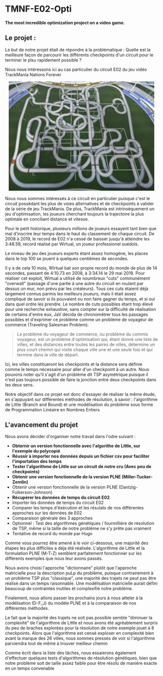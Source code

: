 # TMNF-E02-Opti
#### The most incredible optimization project on a video game. 

## Le projet : 
Le but de notre projet était de répondre à la problématique : Quelle est la meilleure façon de parcourir les différents checkpoints d'un circuit pour le terminer le plsu rapidement possible ? 

Nous nous intéressons ici au cas particulier du circuit E02 du jeu vidéo TrackMania Nations Forever

<p align="center">
  <img src="hqdefault.jpg">
</p>
    
Nous nous sommes intéressés à ce circuit en particulier puisque c'est le circuit possèdant les plus de voies alternatives et de checkpoints à valider de la série de jeu TrackMania. De plus, TrackMania est intrinsèquement un jeu d'optimisation, les joueurs cherchant toujours la trajectoire la plus optimale en conciliant distance et vitesse.

Pour le petit historique, plusieurs millions de joueurs essayent tant bien que mal d'inscrire leur temps dans le haut du classement de chaque circuit. De 2008 à 2019, le record de E02 n'a cessé de baisser jusqu'à atteindre les 3:48.59, record réalisé par Wirtual, un joueur professionel suédois.

Le niveau de jeu des joueurs experts étant assez homogène, les places dans le top 100 se jouent à quelques centièmes de secondes.

Il y a de cela 10 mois, Wirtual bat son propre record du monde de plus de 14 secondes, passant de 4:10.73 en 2008, à 3:34.14 le 29 mai 2019. 
Pour réaliser cet exploit, Wirtual a utilisé de noumbreux "cuts" communément "overwall" (passage d'une partie à une autre du circuit en roulant par dessus un mur, non prévu par les créateurs). Tous ces cuts étaient déjà largement connus parmis les meilleurs joueurs, mais il était assez compliqué de savoir si ils pouvaient ou non faire gagner du temps, et si oui dans quel ordre les prendre. 
Le nombre de cuts possibles étant trop élevé pour une recherche exhaustive, sans compter sur la difficulté de réalisation de certains d'entre eux, JaV décida de chronométrer tous les passages possibles et d'exprimer ce problème comme un problème de voyageur de commerce (Traveling Salesman Problem).

> Le problème du voyageur de commerce, ou problème du commis voyageur, est un problème d'optimisation qui, étant donné une liste de villes, et des distances entre toutes les paires de villes, détermine un plus court chemin qui visite chaque ville une et une seule fois et qui termine dans la ville de départ. 

Ici, les villes constitueront les checkpoints et la distance sera définie comme le temps nécessaire pour aller d'un checkpoint à un autre. Nous pouvons noter qu'il s'agit d'un problème dit TSP asymétrique puisque il n'est pas toujours possible de faire la jonction entre deux checkpoints dans les deux sens.

Notre objectif dans ce projet est donc d'essayer de réaliser la même étude, en s'appuyant sur différentes méthodes de résolution, à savoir : l'algorithme de Little (Branch and Bound) et une modélisation du problème sous forme de Programmation Linéaire en Nombres Entiers

## L'avancement du projet

Nous avons décider d'organiser notre travail dans l'odre suivant : 
* **Obternir un version fonctionnelle avec l'algorithe de Little, sur l'exemple du polycopié**
* **Réussir à importer nos données depuis un fichier csv pour faciliter l'importation des temps**
* **Tester l'algorithme de Little sur un circuit de notre cru (Avec peu de checkpoints)**
* **Obtenir une version fonctionnelle de la version PLNE (Miller-Tucker-Zemlin)**
* Obtenir une version fonctionnelle de la version PLNE (Dantzig-Fulkerson-Johnson)
* **Récupérer les données de temps du circuit E02**
* Importer les données de temps du circuit E02
* Comparer les temps d'éxécution et les résulats de nos différentes approches sur les données de E02
* Comparaison générale des 3 approches
* Optionnel : Test des algorithmes génétiques / fourmillière de résolution de TSP, même si la taille de notre problème ne s'y prête pas vraiment
* Tentative de record du monde par Hugo

Comme vous pourrez être amené à le voir ci-dessous, une majorité des étapes les plus difficiles a déja été réalisée. L'algorithme de Little et la formulation PLNE (M-T-Z) semblent parfaitement fonctionner sur les différents exemples que nous leur avons passés.

Nous avons choisi l'approche "dictionnaire" plutôt que l'approche matricielle pour la description puLp du problème, puisque contrairement à un problème TSP plus "classique", une majorité des trajets ne peut pas être réalisé dans un temps raisonnable. Une modélisation matricielle aurait défini beaucoup de contraintes inutiles et complexifié notre problème.

Finalement, nous allons passer les prochains jours à nous atteler à la modélisation (D-F_J) du modèle PLNE et à la comparaison de nos différentes méthodes.

Le fait que la majorité des trajets ne soit pas possible semble "diminuer la complexité" de l'algorithme de Little et nous avons été agréablement surpris du peu de braches explorées pour la résolution de notre exemple jouet à 8 checkpoints. Alors que l'algorithme est censé exploser en complexité bien avant la marque des 26 villes, nous sommes pressés de voir si l'algorithme parviendra tout de même à trouver meilleur chemin

Comme écrit dans la liste des tâches, nous essaierons également d'effectuer quelques tests d'algorithmes de résolution génétiques, bien que notre problème soit de taille assez faible pour être résolu de manière exacte en un temps convenable
